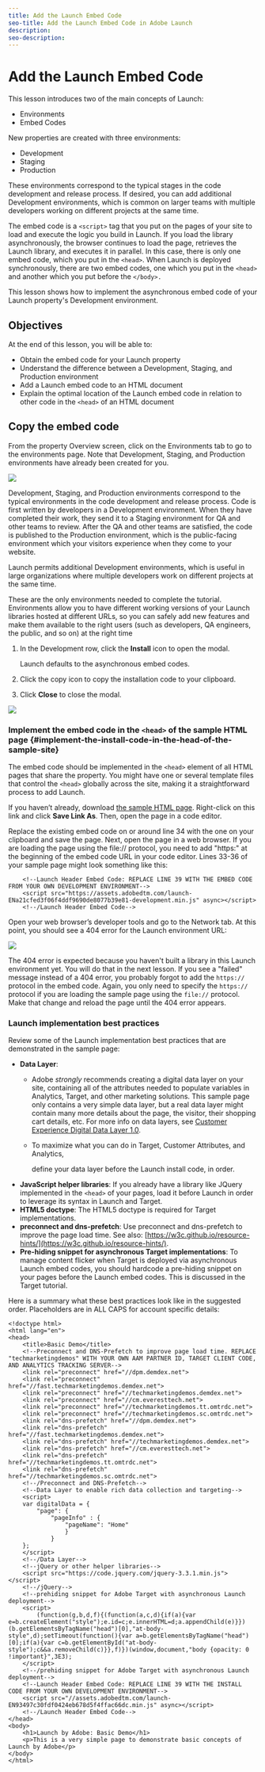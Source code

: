 ```yaml
---
title: Add the Launch Embed Code
seo-title: Add the Launch Embed Code in Adobe Launch
description: 
seo-description: 
---
```


# Add the Launch Embed Code

This lesson introduces two of the main concepts of Launch:

* Environments
* Embed Codes

New properties are created with three environments:

* Development
* Staging
* Production

These environments correspond to the typical stages in the code development and release process. If desired, you can add additional Development environments, which is common on larger teams with multiple developers working on different projects at the same time.

The embed code is a `<script>` tag that you put on the pages of your site to load and execute the logic you build in Launch. If you load the library asynchronously, the browser continues to load the page, retrieves the Launch library, and executes it in parallel. In this case, there is only one embed code, which you put in the `<head>`. When Launch is deployed synchronously, there are two embed codes, one which you put in the `<head>` and another which you put before the `</body>.`

This lesson shows how to implement the asynchronous embed code of your Launch property's Development environment.

## Objectives

At the end of this lesson, you will be able to:

* Obtain the embed code for your Launch property
* Understand the difference between a Development, Staging, and Production environment
* Add a Launch embed code to an HTML document
* Explain the optimal location of the Launch embed code in relation to other code in the `<head>` of an HTML document

## Copy the embed code

From the property Overview screen, click on the Environments tab to go to the environments page. Note that Development, Staging, and Production environments have already been created for you.

![](/help/assets/launch-environments.png)

Development, Staging, and Production environments correspond to the typical environments in the code development and release process. Code is first written by developers in a Development environment. When they have completed their work, they send it to a Staging environment for QA and other teams to review. After the QA and other teams are satisfied, the code is published to the Production environment, which is the public-facing environment which your visitors experience when they come to your website.

Launch permits additional Development environments, which is useful in large organizations where multiple developers work on different projects at the same time.

These are the only environments needed to complete the tutorial. Environments allow you to have different working versions of your Launch libraries hosted at different URLs, so you can safely add new features and make them available to the right users \(such as developers, QA engineers, the public, and so on\) at the right time

1. In the Development row, click the **Install** icon to open the modal.

   Launch defaults to the asynchronous embed codes.

1. Click the copy icon to copy the installation code to your clipboard.
1. Click **Close** to close the modal.

![](/help/assets/launch-copyinstallcode.png)

### Implement the embed code in the `<head>` of the sample HTML page {#implement-the-install-code-in-the-head-of-the-sample-site}

The embed code should be implemented in the `<head>` element of all HTML pages that share the property. You might have one or several template files that control the `<head>` globally across the site, making it a straightforward process to add Launch.

If you haven’t already, download [the sample HTML page](https://www.enablementadobe.com/multi/web/basic-sample.html). Right-click on this link and click **Save Link As**. Then, open the page in a code editor.

Replace the existing embed code on or around line 34 with the one on your clipboard and save the page. Next, open the page in a web browser. If you are loading the page using the file:// protocol, you need to add "https:" at the beginning of the embed code URL in your code editor. Lines 33-36 of your sample page might look something like this:

```text
    <!--Launch Header Embed Code: REPLACE LINE 39 WITH THE EMBED CODE FROM YOUR OWN DEVELOPMENT ENVIRONMENT-->
    <script src="https://assets.adobedtm.com/launch-ENa21cfed3f06f4ddf9690de8077b39e81-development.min.js" async></script>
    <!--/Launch Header Embed Code-->
```

Open your web browser’s developer tools and go to the Network tab. At this point, you should see a 404 error for the Launch environment URL:

![](/help/assets/samplepage-404.png)

The 404 error is expected because you haven't built a library in this Launch environment yet. You will do that in the next lesson. If you see a "failed" message instead of a 404 error, you probably forgot to add the `https://` protocol in the embed code. Again, you only need to specify the `https://` protocol if you are loading the sample page using the `file://` protocol. Make that change and reload the page until the 404 error appears.

### Launch implementation best practices

Review some of the Launch implementation best practices that are demonstrated in the sample page:

* **Data Layer**:
  * Adobe _strongly_ recommends creating a digital data layer on your site, containing all of the attributes needed to populate variables in Analytics, Target, and other marketing solutions. This sample page only contains a very simple data layer, but a real data layer might contain many more details about the page, the visitor, their shopping cart details, etc. For more info on data layers, see [Customer Experience Digital Data Layer 1.0](https://www.w3.org/2013/12/ceddl-201312.pdf).
  * To maximize what you can do in Target, Customer Attributes, and Analytics,

    define your data layer before the Launch install code, in order.
* **JavaScript helper libraries**: If you already have a library like JQuery implemented in the `<head>` of your pages, load it before Launch in order to leverage its syntax in Launch and Target.
* **HTML5 doctype**: The HTML5 doctype is required for Target implementations.
* **preconnect and dns-prefetch**: Use preconnect and dns-prefetch to improve the page load time. See also: [https://w3c.github.io/resource-hints/](https://w3c.github.io/resource-hints/).
* **Pre-hiding snippet for asynchronous Target implementations**: To manage content flicker when Target is deployed via asynchronous Launch embed codes, you should hardcode a pre-hiding snippet on your pages before the Launch embed codes. This is discussed in the Target tutorial.

Here is a summary what these best practices look like in the suggested order. Placeholders are in ALL CAPS for account specific details:

```markup
<!doctype html>
<html lang="en">
<head>
    <title>Basic Demo</title>
    <!--Preconnect and DNS-Prefetch to improve page load time. REPLACE "techmarketingdemos" WITH YOUR OWN AAM PARTNER ID, TARGET CLIENT CODE, AND ANALYTICS TRACKING SERVER-->
    <link rel="preconnect" href="//dpm.demdex.net">
    <link rel="preconnect" href="//fast.techmarketingdemos.demdex.net">
    <link rel="preconnect" href="//techmarketingdemos.demdex.net">
    <link rel="preconnect" href="//cm.everesttech.net">
    <link rel="preconnect" href="//techmarketingdemos.tt.omtrdc.net">
    <link rel="preconnect" href="//techmarketingdemos.sc.omtrdc.net">
    <link rel="dns-prefetch" href="//dpm.demdex.net">
    <link rel="dns-prefetch" href="//fast.techmarketingdemos.demdex.net">
    <link rel="dns-prefetch" href="//techmarketingdemos.demdex.net">
    <link rel="dns-prefetch" href="//cm.everesttech.net">
    <link rel="dns-prefetch" href="//techmarketingdemos.tt.omtrdc.net">
    <link rel="dns-prefetch" href="//techmarketingdemos.sc.omtrdc.net">
    <!--/Preconnect and DNS-Prefetch-->
    <!--Data Layer to enable rich data collection and targeting-->
    <script>
    var digitalData = {
        "page": {
            "pageInfo" : {
                "pageName": "Home"
                }
            }
    };
    </script>
    <!--/Data Layer-->
    <!--jQuery or other helper libraries-->
    <script src="https://code.jquery.com/jquery-3.3.1.min.js"></script>
    <!--/jQuery-->
    <!--prehiding snippet for Adobe Target with asynchronous Launch deployment-->
    <script>
        (function(g,b,d,f){(function(a,c,d){if(a){var e=b.createElement("style");e.id=c;e.innerHTML=d;a.appendChild(e)}})(b.getElementsByTagName("head")[0],"at-body-style",d);setTimeout(function(){var a=b.getElementsByTagName("head")[0];if(a){var c=b.getElementById("at-body-style");c&&a.removeChild(c)}},f)})(window,document,"body {opacity: 0 !important}",3E3);
    </script>
    <!--/prehiding snippet for Adobe Target with asynchronous Launch deployment-->
    <!--Launch Header Embed Code: REPLACE LINE 39 WITH THE INSTALL CODE FROM YOUR OWN DEVELOPMENT ENVIRONMENT-->
    <script src="//assets.adobedtm.com/launch-EN93497c30fdf0424eb678d5f4ffac66dc.min.js" async></script>
    <!--/Launch Header Embed Code-->
</head>
<body>
    <h1>Launch by Adobe: Basic Demo</h1>
    <p>This is a very simple page to demonstrate basic concepts of Launch by Adobe</p>
</body>
</html>
```

